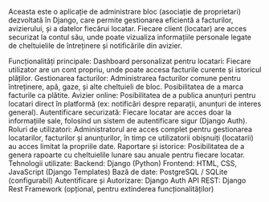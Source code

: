 Aceasta este o aplicație de administrare bloc (asociație de proprietari) dezvoltată în Django, care permite gestionarea eficientă a facturilor, avizierului, și a datelor fiecărui locatar. Fiecare client (locatar) are acces securizat la contul său, unde poate vizualiza informațiile personale legate de cheltuielile de întreținere și notificările din avizier.

Funcționalități principale:
Dashboard personalizat pentru locatari: Fiecare utilizator are un cont propriu, unde poate accesa facturile curente și istoricul plăților.
Gestionarea facturilor: Administrarea facturilor comune pentru întreținere, apă, gaze, și alte cheltuieli de bloc. Posibilitatea de a marca facturile ca plătite.
Avizier online: Posibilitatea de a publica anunțuri pentru locatari direct în platformă (ex: notificări despre reparații, anunțuri de interes general).
Autentificare securizată: Fiecare locatar are acces doar la informațiile sale, folosind un sistem de autentificare sigur (Django Auth).
Roluri de utilizatori: Administratorul are acces complet pentru gestionarea locatarilor, facturilor și anunțurilor, în timp ce utilizatorii obișnuiți (locatarii) au acces limitat la propriile date.
Raportare și istorice: Posibilitatea de a genera rapoarte cu cheltuielile lunare sau anuale pentru fiecare locatar.
Tehnologii utilizate:
Backend: Django (Python)
Frontend: HTML, CSS, JavaScript (Django Templates)
Bază de date: PostgreSQL / SQLite (configurabil)
Autentificare și Autorizare: Django Auth
API REST: Django Rest Framework (opțional, pentru extinderea funcționalităților)

